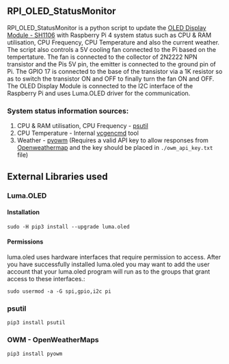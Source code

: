 ## RPI_OLED_StatusMonitor

RPI_OLED_StatusMonitor is a python script to update the [OLED Display Module - SH1106](https://robu.in/product/0-96-inch-i2c-iic-oled-lcd-module-4pin-with-vcc-gnd-white/) with Raspberry Pi 4 system status such as CPU & RAM utilisation, CPU Frequency, CPU Temperature and also the current weather. The script also controls a 5V cooling fan connected to the Pi based on the tempertature. The fan is connected to the collector of 2N2222 NPN transistor and the Pis 5V pin, the emitter is connected to the ground pin of Pi. The GPIO 17 is connected to the base of the transistor via a 1K resistor so as to switch the transistor ON and OFF to finally turn the fan ON and OFF. The OLED Display Module is connected to the I2C interface of the Raspberry Pi and uses Luma.OLED driver for the communication. 

### System status information sources:
1. CPU & RAM utilisation, CPU Frequency - [psutil](https://pypi.org/project/psutil/)
2. CPU Temperature - Internal [vcgencmd](https://www.raspberrypi.org/documentation/raspbian/applications/vcgencmd.md) tool
3. Weather - [pyowm](https://pypi.org/project/pyowm/) (Requires a valid API key to allow responses from [Openweathermap](https://openweathermap.org/) and the key should be placed in `./owm_api_key.txt` file)

## External Libraries used

### Luma.OLED

#### Installation

`sudo -H pip3 install --upgrade luma.oled`

#### Permissions

luma.oled uses hardware interfaces that require permission to access. After you have successfully installed luma.oled you may want to add the user account that your luma.oled program will run as to the groups that grant access to these interfaces.:

`sudo usermod -a -G spi,gpio,i2c pi`

### psutil

`pip3 install psutil`

### OWM - OpenWeatherMaps

`pip3 install pyowm`

